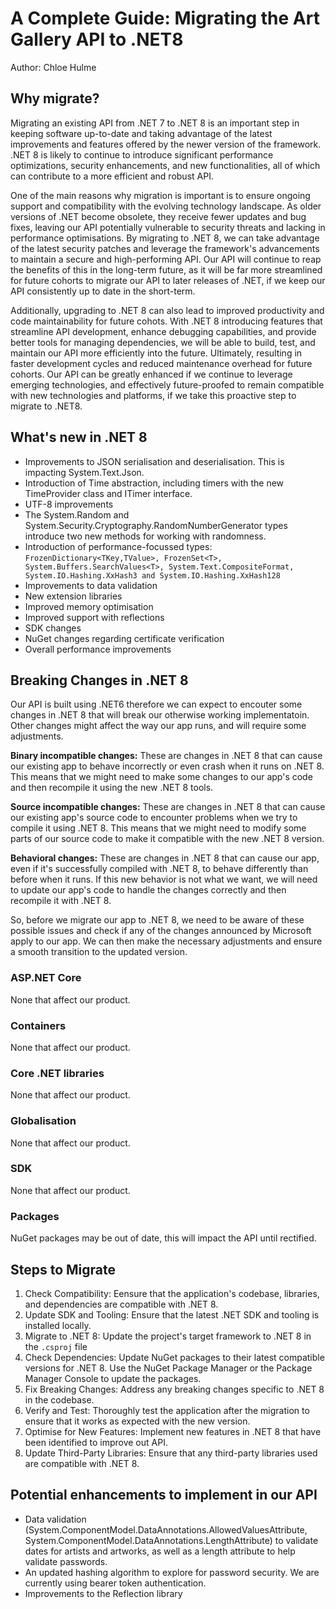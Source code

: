 # A Complete Guide: Migrating the Art Gallery API to .NET8

Author: Chloe Hulme

## Why migrate?

Migrating an existing API from .NET 7 to .NET 8 is an important step in keeping software up-to-date
and taking advantage of the latest improvements and features offered by the newer version of the
framework. .NET 8 is likely to continue to introduce significant performance optimizations, security
enhancements, and new functionalities, all of which can contribute to a more efficient and robust
API.

One of the main reasons why migration is important is to ensure ongoing support and compatibility
with the evolving technology landscape. As older versions of .NET become obsolete, they receive
fewer updates and bug fixes, leaving our API potentially vulnerable to security threats and lacking
in performance optimisations. By migrating to .NET 8, we can take advantage of the latest security
patches and leverage the framework's advancements to maintain a secure and high-performing API. Our
API will continue to reap the benefits of this in the long-term future, as it will be far more
streamlined for future cohorts to migrate our API to later releases of .NET, if we keep our API
consistently up to date in the short-term.

Additionally, upgrading to .NET 8 can also lead to improved productivity and code maintainability
for future cohots. With .NET 8 introducing features that streamline API development, enhance
debugging capabilities, and provide better tools for managing dependencies, we will be able to
build, test, and maintain our API more efficiently into the future. Ultimately, resulting in faster
development cycles and reduced maintenance overhead for future cohorts. Our API can be greatly
enhanced if we continue to leverage emerging technologies, and effectively future-proofed to remain
compatible with new technologies and platforms, if we take this proactive step to migrate to .NET8.

## What's new in .NET 8

- Improvements to JSON serialisation and deserialisation. This is impacting System.Text.Json.
- Introduction of Time abstraction, including timers with the new TimeProvider class and ITimer
  interface.
- UTF-8 improvements
- The System.Random and System.Security.Cryptography.RandomNumberGenerator types introduce two new
  methods for working with randomness.
- Introduction of performance-focussed types:
  `FrozenDictionary<TKey,TValue>, FrozenSet<T>, System.Buffers.SearchValues<T>, System.Text.CompositeFormat, System.IO.Hashing.XxHash3 and System.IO.Hashing.XxHash128`
- Improvements to data validation
- New extension libraries
- Improved memory optimisation
- Improved support with reflections
- SDK changes
- NuGet changes regarding certificate verification
- Overall performance improvements

## Breaking Changes in .NET 8

Our API is built using .NET6 therefore we can expect to encouter some changes in .NET 8 that will
break our otherwise working implementatoin. Other changes might affect the way our app runs, and
will require some adjustments.

**Binary incompatible changes:** These are changes in .NET 8 that can cause our existing app to
behave incorrectly or even crash when it runs on .NET 8. This means that we might need to make some
changes to our app's code and then recompile it using the new .NET 8 tools.

**Source incompatible changes:** These are changes in .NET 8 that can cause our existing app's
source code to encounter problems when we try to compile it using .NET 8. This means that we might
need to modify some parts of our source code to make it compatible with the new .NET 8 version.

**Behavioral changes:** These are changes in .NET 8 that can cause our app, even if it's
successfully compiled with .NET 8, to behave differently than before when it runs. If this new
behavior is not what we want, we will need to update our app's code to handle the changes correctly
and then recompile it with .NET 8.

So, before we migrate our app to .NET 8, we need to be aware of these possible issues and check if
any of the changes announced by Microsoft apply to our app. We can then make the necessary
adjustments and ensure a smooth transition to the updated version.

### ASP.NET Core

None that affect our product.

### Containers

None that affect our product.

### Core .NET libraries

None that affect our product.

### Globalisation

None that affect our product.

### SDK

None that affect our product.

### Packages

NuGet packages may be out of date, this will impact the API until rectified.

## Steps to Migrate

1. Check Compatibility: Eensure that the application's codebase, libraries, and dependencies are
   compatible with .NET 8.
2. Update SDK and Tooling: Ensure that the latest .NET SDK and tooling is installed locally.
3. Migrate to .NET 8: Update the project's target framework to .NET 8 in the `.csproj` file
4. Check Dependencies: Update NuGet packages to their latest compatible versions for .NET 8. Use the
   NuGet Package Manager or the Package Manager Console to update the packages.
5. Fix Breaking Changes: Address any breaking changes specific to .NET 8 in the codebase.
6. Verify and Test: Thoroughly test the application after the migration to ensure that it works as
   expected with the new version.
7. Optimise for New Features: Implement new features in .NET 8 that have been identified to improve
   out API.
8. Update Third-Party Libraries: Ensure that any third-party libraries used are compatible with
   .NET 8.

## Potential enhancements to implement in our API

- Data validation (System.ComponentModel.DataAnnotations.AllowedValuesAttribute,
  System.ComponentModel.DataAnnotations.LengthAttribute) to validate dates for artists and artworks,
  as well as a length attribute to help validate passwords.
- An updated hashing algorithm to explore for password security. We are currently using bearer token
  authentication.
- Improvements to the Reflection library
